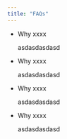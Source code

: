 ```yaml
---
title: "FAQs"
---
```


- Why xxxx

  asdasdasdasd

- Why xxxx

  asdasdasdasd

- Why xxxx

  asdasdasdasd

- Why xxxx

  asdasdasdasd
